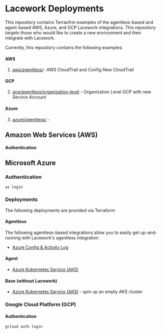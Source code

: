 # Lacework Deployments
This repository contains Terraofrm examples of the agentless-based and agent-based AWS, Azure, and GCP Lacework 
integrations.  This repository targets those who would like to create a new environment and then integrate with 
Lacework.

Currently, this repository contains the following examples:

#### AWS
1. [aws/agentless/](./aws/agentless)- AWS CloudTrail and Config New CloudTrail

#### GCP
2. [gcp/agentless/organization-level](./gcp/agentless/organization-level) - Organization Level GCP with new Service Account

#### Azure
3. [azure/agentless/](./azure/agentless/) - 

## Amazon Web Services (AWS)
#### Authentication

## Microsoft Azure
### Authentication
`az login`
### Deployments
The following deployments are provided via Terraform
#### Agentless
The following agentless-based integrations allow you to easily get up-and-running with Lacework's agentless integration
- [Azure Config & Activity Log](./azure/agentless)

#### Agent
- [Azure Kubernetes Service (AKS)](./azure/agent/aks/)

#### Base (without Lacework)
- [Azure Kubernetes Service (AKS)](./azure/base/aks/) - spin up an empty AKS cluster

### Google Cloud Platform (GCP)
#### Authentication
`gcloud auth login`